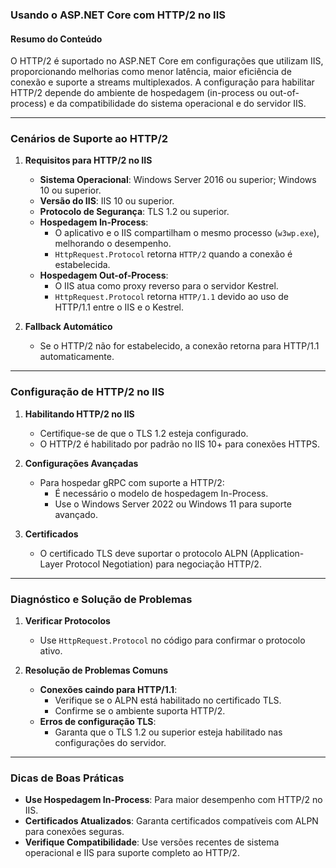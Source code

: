 ### Usando o ASP.NET Core com HTTP/2 no IIS

#### Resumo do Conteúdo

O HTTP/2 é suportado no ASP.NET Core em configurações que utilizam IIS, proporcionando melhorias como menor latência, maior eficiência de conexão e suporte a streams multiplexados. A configuração para habilitar HTTP/2 depende do ambiente de hospedagem (in-process ou out-of-process) e da compatibilidade do sistema operacional e do servidor IIS.

---

### **Cenários de Suporte ao HTTP/2**
1. **Requisitos para HTTP/2 no IIS**
   - **Sistema Operacional**: Windows Server 2016 ou superior; Windows 10 ou superior.
   - **Versão do IIS**: IIS 10 ou superior.
   - **Protocolo de Segurança**: TLS 1.2 ou superior.
   - **Hospedagem In-Process**:
     - O aplicativo e o IIS compartilham o mesmo processo (`w3wp.exe`), melhorando o desempenho.
     - `HttpRequest.Protocol` retorna `HTTP/2` quando a conexão é estabelecida.
   - **Hospedagem Out-of-Process**:
     - O IIS atua como proxy reverso para o servidor Kestrel.
     - `HttpRequest.Protocol` retorna `HTTP/1.1` devido ao uso de HTTP/1.1 entre o IIS e o Kestrel.

2. **Fallback Automático**
   - Se o HTTP/2 não for estabelecido, a conexão retorna para HTTP/1.1 automaticamente.

---

### **Configuração de HTTP/2 no IIS**
1. **Habilitando HTTP/2 no IIS**
   - Certifique-se de que o TLS 1.2 esteja configurado.
   - O HTTP/2 é habilitado por padrão no IIS 10+ para conexões HTTPS.

2. **Configurações Avançadas**
   - Para hospedar gRPC com suporte a HTTP/2:
     - É necessário o modelo de hospedagem In-Process.
     - Use o Windows Server 2022 ou Windows 11 para suporte avançado.

3. **Certificados**
   - O certificado TLS deve suportar o protocolo ALPN (Application-Layer Protocol Negotiation) para negociação HTTP/2.

---

### **Diagnóstico e Solução de Problemas**
1. **Verificar Protocolos**
   - Use `HttpRequest.Protocol` no código para confirmar o protocolo ativo.

2. **Resolução de Problemas Comuns**
   - **Conexões caindo para HTTP/1.1**:
     - Verifique se o ALPN está habilitado no certificado TLS.
     - Confirme se o ambiente suporta HTTP/2.
   - **Erros de configuração TLS**:
     - Garanta que o TLS 1.2 ou superior esteja habilitado nas configurações do servidor.

---

### **Dicas de Boas Práticas**
- **Use Hospedagem In-Process**: Para maior desempenho com HTTP/2 no IIS.
- **Certificados Atualizados**: Garanta certificados compatíveis com ALPN para conexões seguras.
- **Verifique Compatibilidade**: Use versões recentes de sistema operacional e IIS para suporte completo ao HTTP/2.